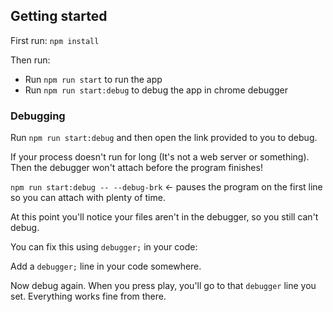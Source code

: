 ## Getting started

First run: `npm install`

Then run:

* Run `npm run start` to run the app
* Run `npm run start:debug` to debug the app in chrome debugger

### Debugging

Run `npm run start:debug` and then open the link provided to you to debug.

If your process doesn't run for long (It's not a web server or something). Then the debugger won't attach before the program finishes!

`npm run start:debug -- --debug-brk` <- pauses the program on the first line so you can attach with plenty of time.

At this point you'll notice your files aren't in the debugger, so you still can't debug.

You can fix this using `debugger;` in your code:

Add a `debugger;` line in your code somewhere.

Now debug again. When you press play, you'll go to that `debugger` line you set. Everything works fine from there.
